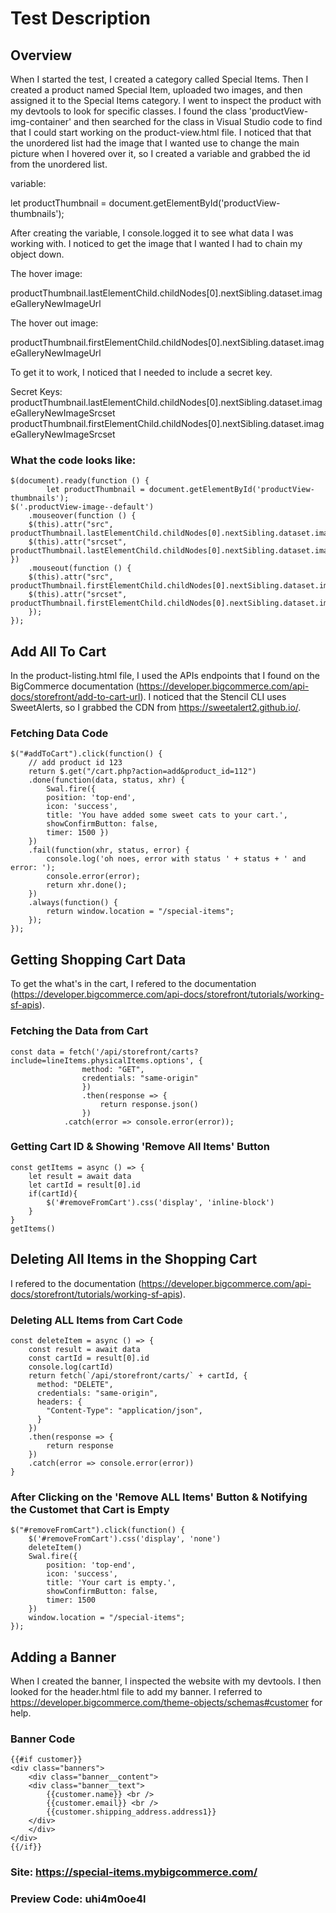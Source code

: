 # Test Description

## Overview
When I started the test, I created a category called Special Items. Then I created a product named Special Item, uploaded two images, and then assigned it to the Special Items category. I went to inspect the product with my devtools to look for specific classes. I found the class 'productView-img-container' and then searched for the class in Visual Studio code to find that I could start working on the product-view.html file. I noticed that that the unordered list had the image that I wanted use to change the main picture when I hovered over it, so I created a variable and grabbed the id from the unordered list. 

variable: 

let productThumbnail = document.getElementById('productView-thumbnails');

After creating the variable, I console.logged it to see what data I was working with. I noticed to get the image that I wanted I had to chain my object down.

The hover image:

productThumbnail.lastElementChild.childNodes[0].nextSibling.dataset.imageGalleryNewImageUrl

The hover out image:

productThumbnail.firstElementChild.childNodes[0].nextSibling.dataset.imageGalleryNewImageUrl

To get it to work, I noticed that I needed to include a secret key.

Secret Keys: 
productThumbnail.lastElementChild.childNodes[0].nextSibling.dataset.imageGalleryNewImageSrcset
productThumbnail.firstElementChild.childNodes[0].nextSibling.dataset.imageGalleryNewImageSrcset

### What the code looks like:
```
$(document).ready(function () {
        let productThumbnail = document.getElementById('productView-thumbnails');
$('.productView-image--default')
    .mouseover(function () {
    $(this).attr("src", productThumbnail.lastElementChild.childNodes[0].nextSibling.dataset.imageGalleryNewImageUrl);
    $(this).attr("srcset", productThumbnail.lastElementChild.childNodes[0].nextSibling.dataset.imageGalleryNewImageSrcset);
})
    .mouseout(function () {
    $(this).attr("src", productThumbnail.firstElementChild.childNodes[0].nextSibling.dataset.imageGalleryNewImageUrl);
    $(this).attr("srcset", productThumbnail.firstElementChild.childNodes[0].nextSibling.dataset.imageGalleryNewImageSrcset);
    });
});
```

## Add All To Cart
In the product-listing.html file, I used the APIs endpoints that I found on the BigCommerce documentation (https://developer.bigcommerce.com/api-docs/storefront/add-to-cart-url). I noticed that the Stencil CLI uses SweetAlerts, so I grabbed the CDN from https://sweetalert2.github.io/.

### Fetching Data Code

```
$("#addToCart").click(function() {
	// add product id 123
    return $.get("/cart.php?action=add&product_id=112")
	.done(function(data, status, xhr) {
		Swal.fire({
        position: 'top-end',
        icon: 'success',
        title: 'You have added some sweet cats to your cart.',
        showConfirmButton: false,
        timer: 1500 })
	})
	.fail(function(xhr, status, error) {
		console.log('oh noes, error with status ' + status + ' and error: ');
		console.error(error);
		return xhr.done();
	})
	.always(function() {
		return window.location = "/special-items";
	});
});
```

## Getting Shopping Cart Data
To get the what's in the cart, I refered to the documentation (https://developer.bigcommerce.com/api-docs/storefront/tutorials/working-sf-apis).

### Fetching the Data from Cart
```
const data = fetch('/api/storefront/carts?include=lineItems.physicalItems.options', {
                method: "GET",
                credentials: "same-origin"
                })
                .then(response => {
                    return response.json()
                })
            .catch(error => console.error(error));
```

### Getting Cart ID & Showing 'Remove All Items' Button

```
const getItems = async () => {
    let result = await data
    let cartId = result[0].id
    if(cartId){
        $('#removeFromCart').css('display', 'inline-block')
    }
}
getItems()
```

## Deleting All Items in the Shopping Cart
I refered to the documentation (https://developer.bigcommerce.com/api-docs/storefront/tutorials/working-sf-apis).

### Deleting ALL Items from Cart Code
```
const deleteItem = async () => {
    const result = await data
    const cartId = result[0].id
    console.log(cartId)
    return fetch(`/api/storefront/carts/` + cartId, {
      method: "DELETE",
      credentials: "same-origin",
      headers: {
        "Content-Type": "application/json",
      }
    })
    .then(response => {
        return response
    })
    .catch(error => console.error(error))
}
```

### After Clicking on the 'Remove ALL Items' Button & Notifying the Customet that Cart is Empty
```
$("#removeFromCart").click(function() {
    $('#removeFromCart').css('display', 'none')
    deleteItem()
    Swal.fire({
        position: 'top-end',
        icon: 'success',
        title: 'Your cart is empty.',
        showConfirmButton: false,
        timer: 1500
    })
    window.location = "/special-items";
});
```

## Adding a Banner
When I created the banner, I inspected the website with my devtools. I then looked for the header.html file to add my banner. I referred to https://developer.bigcommerce.com/theme-objects/schemas#customer for help.

### Banner Code
```
{{#if customer}}
<div class="banners">
    <div class="banner__content">
    <div class="banner__text">
        {{customer.name}} <br />
        {{customer.email}} <br />
        {{customer.shipping_address.address1}}
    </div>
    </div>
</div>
{{/if}}
```

### Site: https://special-items.mybigcommerce.com/
### Preview Code: uhi4m0oe4l
